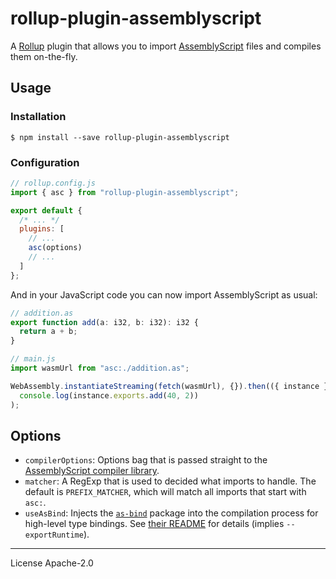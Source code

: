 # rollup-plugin-assemblyscript

A [Rollup] plugin that allows you to import [AssemblyScript] files and compiles them on-the-fly.

## Usage

### Installation

```
$ npm install --save rollup-plugin-assemblyscript
```

### Configuration

```js
// rollup.config.js
import { asc } from "rollup-plugin-assemblyscript";

export default {
  /* ... */
  plugins: [
    // ...
    asc(options)
    // ...
  ]
};
```

And in your JavaScript code you can now import AssemblyScript as usual:

```js
// addition.as
export function add(a: i32, b: i32): i32 {
  return a + b;
}
```

```js
// main.js
import wasmUrl from "asc:./addition.as";

WebAssembly.instantiateStreaming(fetch(wasmUrl), {}).then(({ instance }) =>
  console.log(instance.exports.add(40, 2))
);
```

## Options

- `compilerOptions`: Options bag that is passed straight to the [AssemblyScript compiler library].
- `matcher`: A RegExp that is used to decided what imports to handle. The default is `PREFIX_MATCHER`, which will match all imports that start with `asc:`.
- `useAsBind`: Injects the [`as-bind`][as-bind] package into the compilation process for high-level type bindings. See [their README][as-bind] for details (implies `--exportRuntime`).

---

License Apache-2.0

[rollup]: https://rollupjs.org
[assemblyscript]: https://assemblyscript.org
[assemblyscript compiler library]: https://docs.assemblyscript.org/details/compiler#api
[as-bind]: https://npm.im/as-bind
